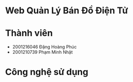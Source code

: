 # Web Quản Lý Bán Đồ Điện Tử

# Thành viên

<div>
  <ul>
    <li>2001216046 Đặng Hoàng Phúc</li>
    <li>2001210739 Phạm Minh Nhật</li>
  </ul>
</div>

# Công nghệ sử dụng

